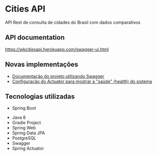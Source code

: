 # Cities API

API Rest de consulta de cidades do Brasil com dados comparativos



## API documentation

https://wkcitiesapi.herokuapp.com/swagger-ui.html



## Novas implementações

* [Documentação do projeto utilizando Swagger](https://wkcitiesapi.herokuapp.com/swagger-ui.html)
* [Configuração do Actuator para mostrar a "saúde" (health) do sistema](https://wkcitiesapi.herokuapp.com/actuator/health)



## Tecnologias utilizadas

* Spring Boot
+ Java 8
+ Gradle Project
+ Spring Web
+ Spring Data JPA
+ PostgreSQL
+ Swagger
+ Spring Actuator

